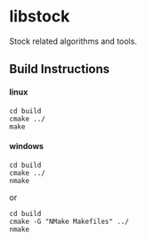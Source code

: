 # libstock
Stock related algorithms and tools.

## Build Instructions

#### linux

```
cd build
cmake ../
make
```

#### windows

```
cd build
cmake ../
nmake
```

or

```
cd build
cmake -G "NMake Makefiles" ../
nmake
```

